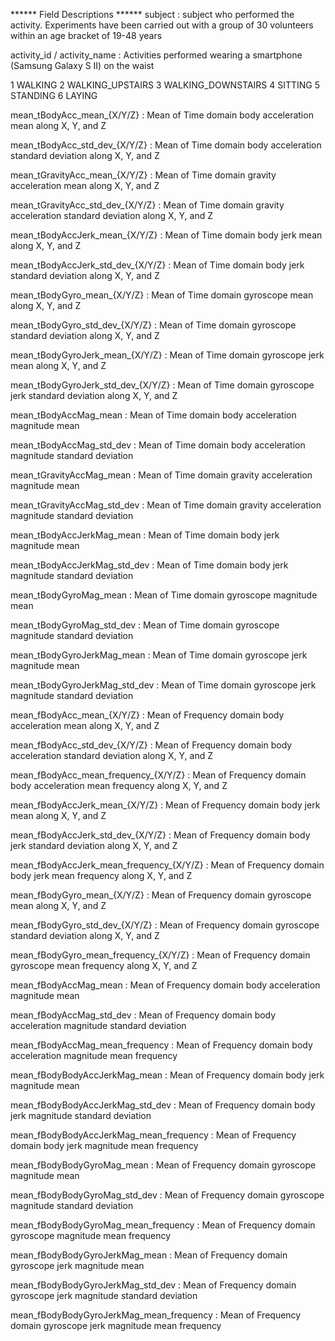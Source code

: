 ****** Field Descriptions ******
subject : subject who performed the activity. Experiments have been carried out with a group of 30 volunteers within an age bracket of 19-48 years

activity_id / activity_name : Activities performed wearing a smartphone (Samsung Galaxy S II) on the waist

1 WALKING
2 WALKING_UPSTAIRS
3 WALKING_DOWNSTAIRS
4 SITTING
5 STANDING
6 LAYING

mean_tBodyAcc_mean_{X/Y/Z} : Mean of Time domain body acceleration mean along X, Y, and Z

mean_tBodyAcc_std_dev_{X/Y/Z} :  Mean of Time domain body acceleration standard deviation along X, Y, and Z

mean_tGravityAcc_mean_{X/Y/Z} : Mean of Time domain gravity acceleration mean along X, Y, and Z

mean_tGravityAcc_std_dev_{X/Y/Z} : Mean of Time domain gravity acceleration standard deviation along X, Y, and Z

mean_tBodyAccJerk_mean_{X/Y/Z} : Mean of Time domain body jerk mean along X, Y, and Z

mean_tBodyAccJerk_std_dev_{X/Y/Z} : Mean of Time domain body jerk standard deviation along X, Y, and Z

mean_tBodyGyro_mean_{X/Y/Z} : Mean of Time domain gyroscope mean along X, Y, and Z

mean_tBodyGyro_std_dev_{X/Y/Z} : Mean of Time domain gyroscope standard deviation along X, Y, and Z

mean_tBodyGyroJerk_mean_{X/Y/Z} : Mean of Time domain gyroscope jerk mean along X, Y, and Z

mean_tBodyGyroJerk_std_dev_{X/Y/Z} : Mean of Time domain gyroscope jerk standard deviation along X, Y, and Z

mean_tBodyAccMag_mean : Mean of Time domain body acceleration magnitude mean

mean_tBodyAccMag_std_dev : Mean of Time domain body acceleration magnitude standard deviation

mean_tGravityAccMag_mean : Mean of Time domain gravity acceleration magnitude mean

mean_tGravityAccMag_std_dev : Mean of Time domain gravity acceleration magnitude standard deviation

mean_tBodyAccJerkMag_mean : Mean of Time domain body jerk magnitude mean

mean_tBodyAccJerkMag_std_dev : Mean of Time domain body jerk magnitude standard deviation

mean_tBodyGyroMag_mean : Mean of Time domain gyroscope magnitude mean

mean_tBodyGyroMag_std_dev : Mean of Time domain gyroscope magnitude standard deviation

mean_tBodyGyroJerkMag_mean : Mean of Time domain gyroscope jerk magnitude mean

mean_tBodyGyroJerkMag_std_dev : Mean of Time domain gyroscope jerk magnitude standard deviation

mean_fBodyAcc_mean_{X/Y/Z} : Mean of Frequency domain body acceleration mean along X, Y, and Z

mean_fBodyAcc_std_dev_{X/Y/Z} : Mean of Frequency domain body acceleration standard deviation along X, Y, and Z

mean_fBodyAcc_mean_frequency_{X/Y/Z} : Mean of Frequency domain body acceleration mean frequency along X, Y, and Z

mean_fBodyAccJerk_mean_{X/Y/Z} : Mean of Frequency domain body jerk mean along X, Y, and Z

mean_fBodyAccJerk_std_dev_{X/Y/Z} : Mean of Frequency domain body jerk standard deviation along X, Y, and Z

mean_fBodyAccJerk_mean_frequency_{X/Y/Z} : Mean of Frequency domain body jerk mean frequency along X, Y, and Z 

mean_fBodyGyro_mean_{X/Y/Z} : Mean of Frequency domain gyroscope mean along X, Y, and Z

mean_fBodyGyro_std_dev_{X/Y/Z} : Mean of Frequency domain gyroscope standard deviation along X, Y, and Z

mean_fBodyGyro_mean_frequency_{X/Y/Z} : Mean of Frequency domain gyroscope mean frequency along X, Y, and Z

mean_fBodyAccMag_mean : Mean of Frequency domain body acceleration magnitude mean

mean_fBodyAccMag_std_dev : Mean of Frequency domain body acceleration magnitude standard deviation

mean_fBodyAccMag_mean_frequency : Mean of Frequency domain body acceleration magnitude mean frequency

mean_fBodyBodyAccJerkMag_mean : Mean of Frequency domain body jerk magnitude mean

mean_fBodyBodyAccJerkMag_std_dev : Mean of Frequency domain body jerk magnitude standard deviation

mean_fBodyBodyAccJerkMag_mean_frequency : Mean of Frequency domain body jerk magnitude mean frequency

mean_fBodyBodyGyroMag_mean : Mean of Frequency domain gyroscope magnitude mean

mean_fBodyBodyGyroMag_std_dev : Mean of Frequency domain gyroscope magnitude standard deviation

mean_fBodyBodyGyroMag_mean_frequency : Mean of Frequency domain gyroscope magnitude mean frequency

mean_fBodyBodyGyroJerkMag_mean : Mean of Frequency domain gyroscope jerk magnitude mean

mean_fBodyBodyGyroJerkMag_std_dev : Mean of Frequency domain gyroscope jerk magnitude standard deviation

mean_fBodyBodyGyroJerkMag_mean_frequency : Mean of Frequency domain gyroscope jerk magnitude mean frequency